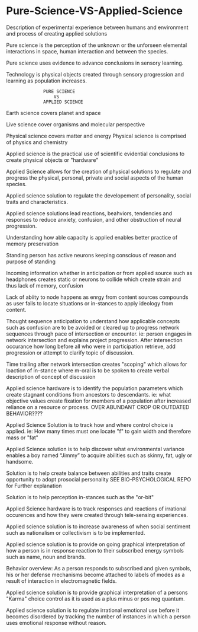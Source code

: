 # Pure-Science-VS-Applied-Science
Description of experimental experience between humans and environment and process of creating applied solutions

Pure science is the perception of the unknown or the unforseen elemental interactions in space, human interaction and between the species.

Pure science uses evidence to advance conclusions in sensory learning.

Technology is physical objects created through sensory progression and learning as population increases.

                  PURE SCIENCE
                      VS
                  APPLIED SCIENCE
                 
Earth science covers planet and space

Live science cover organisms and molecular perspective

Physical science covers matter and energy
        Physical science is comprised of physics and chemistry
        


Applied science is the practical use of scientific evidential conclusions to create physical objects or "hardware" 

Applied Science allows for the creation of physical solutions to regulate and progress the physical, personal, private and social aspects of the human species. 

Applied science solution to regulate the developement of personality, social traits and characteristics.

Applied science solutions lead reactions, beahviors, tendencies and responses to reduce anxiety, confusion, and other obstruction of neural progression.

Understanding how able capacity is applied enables better practice of memory preservation

Standing person has active neurons keeping conscious of reason and purpose of standing

Incoming information whether in anticipation or from applied source such as headphones creates static or neurons to collide which create strain and thus lack of memory, confusion 

Lack of abiity to node happens as enrgy from content sources compounds as user fails to locate situations or in-stances to apply ideology from content.

Thought sequence anticipation to understand how applicable concepts such as confusion are to be avoided or cleared up to progress network sequences through pace of intersection or encounter.
ie: person engages in network intersection and explains project progression. After intersection occurance how long before all who were in participation retrieve, add progression or attempt to clarify topic of discussion. 

Time trailing after network intersection creates "scoping" which allows for loaction of in-stance where m-oral is to be spoken to create verbal description of concept of discussion

Applied science hardware is to identify the population parameters which create stagnant conditions from ancestors to descendants.
    ie: what objective values create fixation for members of a population after increased reliance on a resource or process.
                OVER ABUNDANT CROP OR OUTDATED BEHAVIOR????
                
Applied Science Solution is to track how and where control choice is applied.
     ie: How many times must one locate "f" to gain width and therefore mass or "fat"
     
Applied Science solution is to help discover what environmental variance enables a boy named “Jimmy” to acquire abilities such as skinny, fat, ugly or handsome.                

Solution is to help create balance between abilities and traits create opportunity to adopt prosocial personality
      SEE BIO-PSYCHOLOGICAL REPO for Further explanation

Solution is to help perception in-stances such as the "or-bit"

Applied Science hardware is to track responses and reactions of irrational occurences and how they were created through tele-sensing experiences.

Applied science solution is to increase awareness of when social sentiment such as nationalism or collectivism is to be implemented.

Applied science solution is to provide on going graphical interpretation of how a person is in response reaction to their subscribed energy symbols such as name, noun and brands.

Behavior overview: As a person responds to subscribed and given symbols, his or her defense mechanisms become attached to labels of modes as a result of interaction in electromagnetic fields. 

Applied science solution is to provide graphical interpretation of a persons "Karma" choice control as it is used as a plus minus or pos neg quantum.

Applied science solution is to regulate irrational emotional use before it becomes disordered by tracking the number of instances in which a person uses emotional response without reason.

